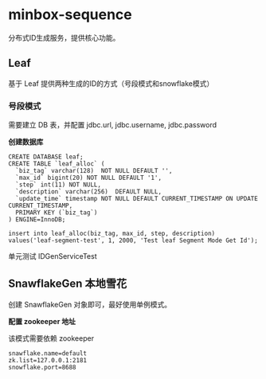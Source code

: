 # minbox-sequence
分布式ID生成服务，提供核心功能。

## Leaf

基于 Leaf 提供两种生成的ID的方式（号段模式和snowflake模式）

### 号段模式

需要建立 DB 表，并配置 jdbc.url, jdbc.username, jdbc.password

**创建数据库**

```mysql
CREATE DATABASE leaf;
CREATE TABLE `leaf_alloc` (
  `biz_tag` varchar(128)  NOT NULL DEFAULT '',
  `max_id` bigint(20) NOT NULL DEFAULT '1',
  `step` int(11) NOT NULL,
  `description` varchar(256)  DEFAULT NULL,
  `update_time` timestamp NOT NULL DEFAULT CURRENT_TIMESTAMP ON UPDATE CURRENT_TIMESTAMP,
  PRIMARY KEY (`biz_tag`)
) ENGINE=InnoDB;

insert into leaf_alloc(biz_tag, max_id, step, description) values('leaf-segment-test', 1, 2000, 'Test leaf Segment Mode Get Id');
```

单元测试 IDGenServiceTest



## SnawflakeGen 本地雪花

创建 SnawflakeGen 对象即可，最好使用单例模式。

**配置 zookeeper 地址**

该模式需要依赖 zookeeper

```properties
snawflake.name=default
zk.list=127.0.0.1:2181
snowflake.port=8688
```

